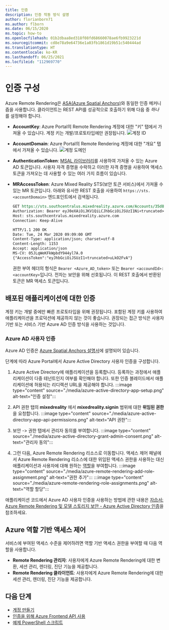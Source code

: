 ```yaml
---
title: 인증
description: 인증 작동 방식 설명
author: florianborn71
ms.author: flborn
ms.date: 06/15/2020
ms.topic: how-to
ms.openlocfilehash: 01b2dbaa8ed318f08fd68660078ae6fb9923221d
ms.sourcegitcommit: cd8e78a9e64736e1a03fb1861d19b51c540444ad
ms.translationtype: HT
ms.contentlocale: ko-KR
ms.lasthandoff: 06/25/2021
ms.locfileid: "112969770"
---
```

# <a name="configure-authentication"></a>인증 구성

Azure Remote Rendering은 [ASA(Azure Spatial Anchors)](../../spatial-anchors/concepts/authentication.md?tabs=csharp)와 동일한 인증 메커니즘을 사용합니다. 클라이언트는 REST API를 성공적으로 호출하기 위해 다음 중 *하나* 를 설정해야 합니다.

* **AccountKey**: Azure Portal의 Remote Rendering 계정에 대한 "키" 탭에서 가져올 수 있습니다. 계정 키는 개발/프로토타입에만 권장됩니다.
    ![계정 ID](./media/azure-account-primary-key.png)

* **AccountDomain**: Azure Portal의 Remote Rendering 계정에 대한 "개요" 탭에서 가져올 수 있습니다.
    ![계정 도메인](./media/azure-account-domain.png)

* **AuthenticationToken**: [MSAL 라이브러리](../../active-directory/develop/msal-overview.md)를 사용하여 가져올 수 있는 Azure AD 토큰입니다. 사용자 자격 증명을 수락하고 이러한 자격 증명을 사용하여 액세스 토큰을 가져오는 데 사용할 수 있는 여러 가지 흐름이 있습니다.

* **MRAccessToken**: Azure Mixed Reality STS(보안 토큰 서비스)에서 가져올 수 있는 MR 토큰입니다. 아래와 유사한 REST 호출을 사용하여 `https://sts.<accountDomain>` 엔드포인트에서 검색됩니다.

    ```rest
    GET https://sts.southcentralus.mixedreality.azure.com/Accounts/35d830cb-f062-4062-9792-d6316039df56/token HTTP/1.1
    Authorization: Bearer eyJ0eXAiOiJKV1QiLCJhbGciOiJSUzI1Ni<truncated>FL8Hq5aaOqZQnJr1koaQ
    Host: sts.southcentralus.mixedreality.azure.com
    Connection: Keep-Alive

    HTTP/1.1 200 OK
    Date: Tue, 24 Mar 2020 09:09:00 GMT
    Content-Type: application/json; charset=utf-8
    Content-Length: 1153
    Accept: application/json
    MS-CV: 05JLqWeKFkWpbdY944yl7A.0
    {"AccessToken":"eyJhbGciOiJSUzI1<truncated>uLkO2FvA"}
    ```

    권한 부여 헤더의 형식은 `Bearer <Azure_AD_token>` 또는 `Bearer <accoundId>:<accountKey>`입니다. 전자는 보안을 위해 선호됩니다. 이 REST 호출에서 반환된 토큰은 MR 액세스 토큰입니다.

## <a name="authentication-for-deployed-applications"></a>배포된 애플리케이션에 대한 인증

계정 키는 개발 중에만 빠른 프로토타입을 위해 권장됩니다. 포함된 계정 키를 사용하여 애플리케이션을 프로덕션에 제공하지 않는 것이 좋습니다. 권장되는 접근 방식은 사용자 기반 또는 서비스 기반 Azure AD 인증 방식을 사용하는 것입니다.

### <a name="azure-ad-user-authentication"></a>Azure AD 사용자 인증

Azure AD 인증은 [Azure Spatial Anchors 설명서](../../spatial-anchors/concepts/authentication.md?tabs=csharp#azure-ad-user-authentication)에 설명되어 있습니다.

단계에 따라 Azure Portal에서 Azure Active Directory 사용자 인증을 구성합니다.

1. Azure Active Directory에 애플리케이션을 등록합니다. 등록하는 과정에서 애플리케이션이 다중 테넌트인지 여부를 확인해야 합니다. 또한 인증 블레이드에서 애플리케이션에 허용되는 리디렉션 URL을 제공해야 합니다.
:::image type="content" source="./media/azure-active-directory-app-setup.png" alt-text="인증 설정":::

1. API 권한 탭의 **mixedreality** 에서 **mixedreality.signin** 범위에 대한 **위임된 권한** 을 요청합니다.
:::image type="content" source="./media/azure-active-directory-app-api-permissions.png" alt-text="API 권한":::

1. 보안 -> 권한 탭에서 관리자 동의를 부여합니다. :::image type="content" source="./media/azure-active-directory-grant-admin-consent.png" alt-text="관리자 동의":::

1. 그런 다음, Azure Remote Rendering 리소스로 이동합니다. 액세스 제어 패널에서 Azure Remote Rendering 리소스에 대한 위임된 액세스 권한을 사용하는 대신 애플리케이션과 사용자에 대해 원하는 [역할](#azure-role-based-access-control)을 부여합니다.
:::image type="content" source="./media/azure-remote-rendering-add-role-assignment.png" alt-text="권한 추가":::
:::image type="content" source="./media/azure-remote-rendering-role-assignments.png" alt-text="역할 할당":::

애플리케이션 코드에서 Azure AD 사용자 인증을 사용하는 방법에 관한 내용은 [자습서: Azure Remote Rendering 및 모델 스토리지 보안 - Azure Active Directory 인증](../tutorials/unity/security/security.md#azure-active-directory-azure-ad-authentication)을 참조하세요.

## <a name="azure-role-based-access-control"></a>Azure 역할 기반 액세스 제어

서비스에 부여된 액세스 수준을 제어하려면 역할 기반 액세스 권한을 부여할 때 다음 역할을 사용합니다.

* **Remote Rendering 관리자**: 사용자에게 Azure Remote Rendering에 대한 변환, 세션 관리, 렌더링, 진단 기능을 제공합니다.
* **Remote Rendering 클라이언트**: 사용자에게 Azure Remote Rendering에 대한 세션 관리, 렌더링, 진단 기능을 제공합니다.

## <a name="next-steps"></a>다음 단계

* [계정 만들기](create-an-account.md)
* [인증을 위해 Azure Frontend API 사용](frontend-apis.md)
* [예제 PowerShell 스크립트](../samples/powershell-example-scripts.md)
